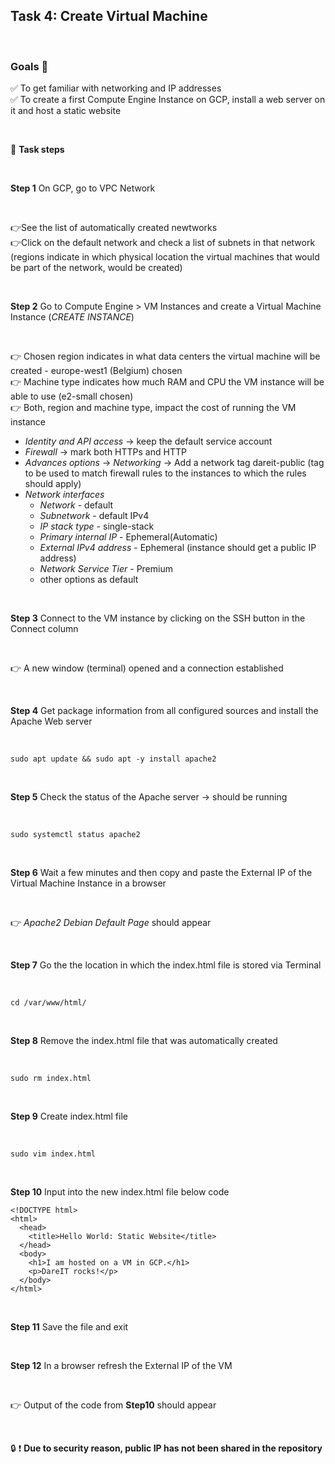 ## Task 4: Create Virtual Machine

</br>

### Goals 🎯 </br> 
  :white_check_mark: To get familiar with networking and IP addresses </br>
  :white_check_mark: To create a first Compute Engine Instance on GCP, install a web server on it and host a static website </br>
  
</br>

💪 **Task steps**

</br>

**Step 1** On GCP, go to VPC Network

</br>

👉See the list of automatically created newtworks </br>
👉Click on the default network and check a list of subnets in that network (regions indicate in which physical location the virtual machines that would be part of the network, would be created) </br>

</br>

**Step 2** Go to Compute Engine > VM Instances and create a Virtual Machine Instance (*CREATE INSTANCE*)

</br>

👉 Chosen region indicates in what data centers the virtual machine will be created - europe-west1 (Belgium) chosen  </br>
👉 Machine type indicates how much RAM and CPU the VM instance will be able to use (e2-small chosen)  </br>
👉 Both, region and machine type, impact the cost of running the VM instance  </br>

  - *Identity and API access* -> keep the default service account
  - *Firewall* -> mark both HTTPs and HTTP
  - *Advances options* -> *Networking* -> Add a network tag dareit-public (tag to be used to match firewall rules to the instances to which the rules should apply)
  - *Network interfaces*
    - *Network* - default
    - *Subnetwork* - default IPv4
    - *IP stack type* - single-stack
    - *Primary internal IP* - Ephemeral(Automatic)
    - *External IPv4 address* - Ephemeral (instance should get a public IP address)
    - *Network Service Tier* - Premium
    - other options as default
      
</br>

**Step 3** Connect to the VM instance by clicking on the SSH button in the Connect column
      
</br>

👉 A new window (terminal) opened and a connection established

</br>

**Step 4**  Get package information from all configured sources and install the Apache Web server 
      
</br>

`sudo apt update && sudo apt -y install apache2`
      
</br>

**Step 5**  Check the status of the Apache server  -> should be running
      
</br>

`sudo systemctl status apache2`
      
</br>

**Step 6** Wait a few minutes and then copy and paste the External IP of the Virtual Machine Instance in a browser
      
</br>

👉 *Apache2 Debian Default Page* should appear 
      
</br>

**Step 7** Go the the location in which the index.html file is stored via Terminal
      
</br>

`cd /var/www/html/`

</br>

**Step 8** Remove the index.html file that was automatically created
      
</br>

`sudo rm index.html`
      
</br>

**Step 9** Create index.html file
      
</br>

`sudo vim index.html`
      
</br>

**Step 10** Input into the new index.html file below code

```
<!DOCTYPE html>
<html>
  <head>
    <title>Hello World: Static Website</title>
  </head>
  <body>
    <h1>I am hosted on a VM in GCP.</h1>
    <p>DareIT rocks!</p>
  </body>
</html>
```
      
</br>

**Step 11** Save the file and exit
      
</br>

**Step 12** In a browser refresh the External IP of the VM 
      
</br>

👉 Output of the code from **Step10** should appear
      
</br>


🔒 ❗ **Due to security reason, public IP has not been shared in the repository**






